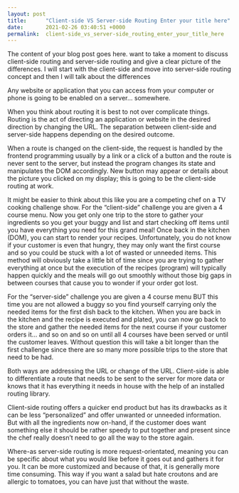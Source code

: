 ```yaml
---
layout: post
title:      "Client-side VS Server-side Routing Enter your title here"
date:       2021-02-26 03:40:51 +0000
permalink:  client-side_vs_server-side_routing_enter_your_title_here
---
```



The content of your blog post goes here.
 want to take a moment to discuss client-side routing and server-side routing and give a clear picture of the differences. I will start with the client-side and move into server-side routing concept and then I will talk about the differences

Any website or application that you can access from your computer or phone is going to be enabled on a server… somewhere.

When you think about routing it is best to not over complicate things. Routing is the act of directing an application or website in the desired direction by changing the URL. The separation between client-side and server-side happens depending on the desired outcome.

 When a route is changed on the client-side, the request is handled by the frontend programming usually by a link or a click of a button and the route is never sent to the server, but instead the program changes its state and manipulates the DOM accordingly.  New button may appear or details about the picture you clicked on my display; this is going to be the client-side routing at work.
 
It might be easier to think about this like you are a competing chef on a TV cooking challenge show. For the “client-side” challenge you are given a 4 course menu. Now you get only one trip to the store to gather your ingredients so you get your buggy and list and start checking off items until you have everything you need for this grand meal!  Once back in the kitchen (DOM), you can start to render your recipes. Unfortunately, you do not know if your customer is even that hungry, they may only want the first course and so you could be stuck with a lot of wasted or unneeded items. This method will obviously take a little bit of time since you are trying to gather everything at once but the execution of the recipes (program) will typically happen quickly and the meals will go out smoothly without those big gaps in between courses that cause you to wonder if your order got lost.

For the “server-side” challenge you are given a 4 course menu BUT this time you are not allowed a buggy so you find yourself carrying only the needed items for the first dish back to the kitchen. When you are back in the kitchen and the recipe is executed and plated, you can now go back to the store and gather the needed items for the next course if your customer orders it… and so on and so on until all 4 courses have been served or until the customer leaves. Without question this will take a bit longer than the first challenge since there are so many more possible trips to the store that need to be had.

Both ways are addressing the URL or change of the URL.  Client-side is able to differentiate a route that needs to be sent to the server for more data or knows that it has everything it needs in house with the help of an installed routing library.

Client-side routing offers a quicker end product but has its drawbacks as it can be less “personalized” and offer unwanted or unneeded information. But with all the ingredients now on-hand, if the customer does want something else it should be rather speedy to put together and present since the chef really doesn’t need to go all the way to the store again.

Where-as server-side routing is more request-orientated, meaning you can be specific about what you would like before it goes out and gathers it for you. It can be more customized and because of that, it is generally more time consuming.  This way if you want a salad but hate croutons and are allergic to tomatoes, you can have just that without the waste. 

